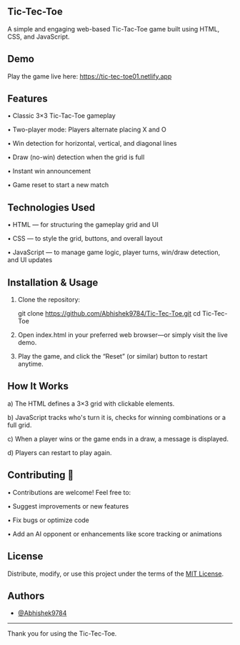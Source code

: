 ## Tic-Tec-Toe

A simple and engaging web-based Tic-Tac-Toe game built using HTML, CSS, and JavaScript.

## Demo

Play the game live here: https://tic-tec-toe01.netlify.app

## Features

  • Classic 3×3 Tic-Tac-Toe gameplay

  • Two-player mode: Players alternate placing X and O

  • Win detection for horizontal, vertical, and diagonal lines

  • Draw (no-win) detection when the grid is full

  • Instant win announcement

  • Game reset to start a new match

## Technologies Used

  • HTML — for structuring the gameplay grid and UI

  • CSS — to style the grid, buttons, and overall layout

  • JavaScript — to manage game logic, player turns, win/draw detection, and UI updates

## Installation & Usage

1. Clone the repository:
   
   git clone https://github.com/Abhishek9784/Tic-Tec-Toe.git
   cd Tic-Tec-Toe

2. Open index.html in your preferred web browser—or simply visit the live demo.

3. Play the game, and click the “Reset” (or similar) button to restart anytime.

## How It Works

  a) The HTML defines a 3×3 grid with clickable elements.

  b) JavaScript tracks who's turn it is, checks for winning combinations or a full grid.

  c) When a player wins or the game ends in a draw, a message is displayed.

  d) Players can restart to play again.

## Contributing 🤝

  • Contributions are welcome! Feel free to:

  • Suggest improvements or new features

  • Fix bugs or optimize code

  • Add an AI opponent or enhancements like score tracking or animations

## License

  Distribute, modify, or use this project under the terms of the [MIT License](LICENSE).

## Authors

- [@Abhishek9784](https://www.github.com/Abhishek9784)

---

Thank you for using the Tic-Tec-Toe.
